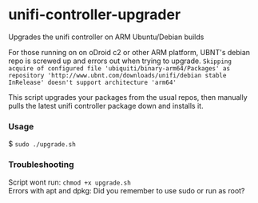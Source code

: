 # unifi-controller-upgrader
Upgrades the unifi controller on ARM Ubuntu/Debian builds

For those running on on oDroid c2 or other ARM platform, UBNT's debian repo is screwed up and errors out when trying to upgrade.
`Skipping acquire of configured file 'ubiquiti/binary-arm64/Packages' as repository 'http://www.ubnt.com/downloads/unifi/debian stable InRelease' doesn't support architecture 'arm64'`

This script upgrades your packages from the usual repos, then manually pulls the latest unifi controller package down and installs it.

### Usage
$ `sudo ./upgrade.sh`

### Troubleshooting
Script wont run: `chmod +x upgrade.sh`  
Errors with apt and dpkg: Did you remember to use sudo or run as root?

